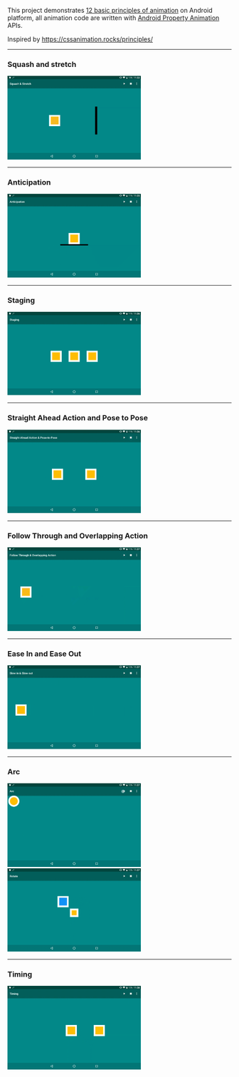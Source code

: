 <style>
img {
    width: 300px;
    margin: 0 auto;
}
</style>

This project demonstrates [12 basic principles of animation](https://en.wikipedia.org/wiki/12_basic_principles_of_animation)  on Android platform, all animation code are written with [Android Property Animation](https://developer.android.com/guide/topics/graphics/prop-animation.html)
 APIs.

Inspired by https://cssanimation.rocks/principles/

---

### Squash and stretch

<img src="./screenshots/Squash_and_Stretch.gif" title="Squash and stretch">

---

### Anticipation

<img src="./screenshots/Anticipation.gif" title="Anticipation">

---

### Staging

<img src="./screenshots/Staging.gif" title="Staging">

---

### Straight Ahead Action and Pose to Pose

<img src="./screenshots/Straight_Ahead.gif" title="Straight Ahead Action and Pose to Pose">

---

### Follow Through and Overlapping Action

<img src="./screenshots/Follow_Through.gif" title="Follow Through and Overlapping Action">

---

### Ease In and Ease Out

<img src="./screenshots/Ease_In_Ease_Out.gif" title="Ease In and Ease Out">

---

### Arc

<img src="./screenshots/Arc.gif" title="Arc">

<img src="./screenshots/Arc_Rotation.gif" title="Arc">

---

### Timing

<img src="./screenshots/Timing.gif" title="Timing">